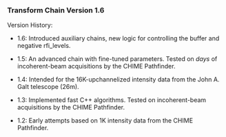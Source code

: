 ### Transform Chain Version 1.6

Version History:

   - 1.6: Introduced auxiliary chains, new logic for controlling the buffer and negative rfi_levels.

   - 1.5: An advanced chain with fine-tuned parameters. Tested on *days* of incoherent-beam acquisitions by the CHIME Pathfinder. 

   - 1.4: Intended for the 16K-upchannelized intensity data from the John A. Galt telescope (26m).

   - 1.3: Implemented fast C++ algorithms. Tested on incoherent-beam acquisitions by the CHIME Pathfinder.

   - 1.2: Early attempts based on 1K intensity data from the CHIME Pathfinder.
